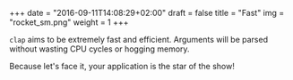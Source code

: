 +++
date = "2016-09-11T14:08:29+02:00"
draft = false
title = "Fast"
img = "rocket_sm.png"
weight = 1
+++

`clap` aims to be extremely fast and efficient. Arguments will be parsed without wasting CPU cycles or hogging memory.

Because let's face it, your application is the star of the show!
